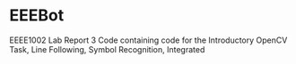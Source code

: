 # EEEBot
EEEE1002 Lab Report 3 Code containing code for the Introductory OpenCV Task, Line Following, Symbol Recognition, Integrated 
